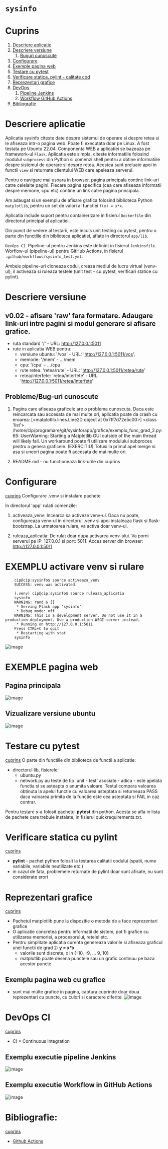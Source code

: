 
`sysinfo`
===================================

# Cuprins

1. [Descriere aplicatie](#descriere-aplicatie)
1. [Descriere versiune](#descriere-versiune)
   1. [Buguri cunoscute](#buguri)
1. [Configurare](#configurare)
1. [Exemple pagina web](#exemple-pagina-web)
1. [Testare cu pytest](#testare-cu-pytest)
1. [Verificare statica. pylint - calitate cod](#verificare-statica-cu-pylint)
1. [Reprezentari grafice](#reprezentari-grafice)
1. [DevOps](#devops-ci)
   1. [Pipeline Jenkins](#exemplu-executie-pipeline-jenkins)
   1. [Workflow GitHub Actions](#exemplu-executie-workflow-in-github-actions)
1. [Bibliografie](#bibliografie)

# Descriere aplicatie

Aplicatia sysinfo citeste date despre sistemul de operare si despre retea si le afiseaza intr-o pagina web.
Poate fi executata doar pe Linux. A fost testata pe Ubuntu 22.04.
Componenta WEB a aplicatiei se bazeaza pe framework-ul `Flask`.
Aplicatia este simpla, citeste informatiile folosind modulul `subprocess` din Python si comenzi shell pentru a obtine informatiile despre sistemul de operare si despre retea.
Acestea sunt preluate apoi in functii `view` si returnate clientului WEB care apeleaza serverul.

Pentru o navigare mai usoara in browser, pagina principala contine link-uri catre celelalte pagini.
Fiecare pagina specifica (cea care afiseaza informatii despre memorie, cpu etc) contine un link catre pagina principala.

Am adaugat si un exemplu de afisare grafica folosind biblioteca Python `matplotlib`, pentru un set de valori al functiei `f(x) = x*x`.

Aplicatia include suport pentru containerizare in fisierul `Dockerfile` din directorul principal al aplicatiei.

Din punct de vedere al testarii, este inculs unit testing cu pytest, pentru o parte din functiile din biblioteca aplicatiei, aflate in directorul `app/lib`.

`DevOps CI`.
Pipeline-ul pentru Jenkins este definint in fisierul `Jenkinsfile`.
Worflow-ul (pipeline-ul) pentru GitHub Actions, in fisierul `.github/workflows/sysinfo_test.yml`.

Ambele pipeline-uri cloneaza codul, creaza mediul de lucru virtual (venv-ul), il activeaza si ruleaza testele (unit test - cu pytest, verificari statice cu pylint).

# Descriere versiune
## v0.02 - afisare 'raw' fara formatare. Adaugare link-uri intre pagini si modul generare si afisare grafice.

 * ruta standard '/' - URL: http://127.0.0.1:5011
 * rute in aplicatia WEB pentru:
   * versiune ubuntu: '/vos' - URL: 'http://127.0.0.1:5011/vos',
   * memorie:         '/mem' -                        .../mem
   * cpu:             '/cpu' -                        .../cpu
   * rute retea:      'retea/rute'      - URL: 'http://127.0.0.1:5011/retea/rute'
   * retea/interfete: 'retea/interfete' - URL: 'http://127.0.0.1:5011/retea/interfete'
  
## Probleme/Bug-uri cunoscute
1. Pagina care afiseaza graficele are o problema cunoscuta. Daca este reincarcata sau accesata de mai multe ori, aplicatia poate da crash cu eroarea:
  [<matplotlib.lines.Line2D object at 0x7ff7d72e5c00>] <class 'list'>
  /home/cip/programare/git/sysinfo/app/grafice/exemplu_func_grad_2.py:65: UserWarning: Starting a Matplotlib GUI outside of the main thread will likely fail.
  Un workaround poate fi utilizare modulului subproces pentru a genera graficele.
  (EXERCITIU)
  Totusi la primul apel merge si asa si uneori pagina poate fi accesata de mai multe ori.

2. README.md - nu functioneaza link-urile din cuprins

# Configurare
[cuprins](#cuprins)
Configurare .venv si instalare pachete

In directorul 'app' rulati comenzile:

1) activeaza_venv: Incearca sa activeze venv-ul. 
                   Daca nu poate, configureaza venv-ul in directorul .venv si apoi instaleaza flask si flask-bootstrap.
                   La urmatoarea rulare, va activa doar venv-ul.
                
2) ruleaza_aplicatia: De rulat doar dupa activarea venv-ului. 
                      Va porni serverul pe IP: 127.0.0.1 si port: 5011.
                      Acces server din browser: http://127.0.0.1:5011

# EXEMPLU activare venv si rulare
```text
    cip@cip:sysinfo$ source activeaza_venv 
    SUCCESS: venv was activated.
    
    (.venv) cip@cip:sysinfo$ source ruleaza_aplicatia 
    sysinfo
    WARNING: rand 6 []
     * Serving Flask app 'sysinfo'
     * Debug mode: off
    WARNING: This is a development server. Do not use it in a production deployment. Use a production WSGI server instead.
     * Running on http://127.0.0.1:5011
    Press CTRL+C to quit
     * Restarting with stat
    sysinfo
```
![image](https://user-images.githubusercontent.com/57460107/222927371-97c8c4b9-37c0-4d1f-b6ab-c2f3851c77f7.png)



# EXEMPLE pagina web 
## Pagina principala
![image](https://github.com/crchende/sysinfo/assets/57460107/97f4c5ff-1c12-4ec6-8334-ad1950d8f664)

## Vizualizare versiune ubuntu
![image](https://github.com/crchende/sysinfo/assets/57460107/0316f339-a277-4418-a1b0-d8ec0f022472)



# Testare cu pytest
[cuprins](#cuprins)
O parte din functiile din biblioteca de functii a aplicatie:
* directorul lib, fisierele:
  * ubuntu.py
  * network.py
au teste de tip 'unit - test' asociate - adica - este apelata functia si se asteapta o anumita valoare.
Testul compara valoarea obtinuta la apelul functie cu valoarea asteptata si returneaza PASS daca valoarea primita de la functie este cea asteptata si FAIL in caz contrar.

Pentru testare s-a folosit pachetul **pytest** din python. Acesta se afla in lista de pachete care trebuie instalate, in fisierul quickrequirements.txt.



# Verificare statica cu pylint
[cuprins](#cuprins)
* **pylint** - pachet python folosit la testarea calitatii codului (spatii, nume variabile, variabile neutilizate etc.)
* in cazul de fata, problemele returnate de pylint doar sunt afisate, nu sunt considerate erori



# Reprezentari grafice
[cuprins](#cuprins)
* Pachetul matplotlib pune la dispozitie o metoda de a face reprezentari grafice
* O aplicatie concretea pentru informatii de sistem, pot fi grafice cu utilizarea memoriei, a procesorului, retelei etc.
* Pentru simplitate aplicatia curenta genereaza valorile si afiseaza graficul unei functii de grad 2: **y = x*x**
    * valorile sunt discrete, x in {-10, -9, ... 9, 10}
    * matplotlib poate desena punctele sau un grafic continuu pe baza acestor puncte


## Exemplu pagina web cu grafice

* sunt mai multe grafice in pagina, captura cuprinde doar doua reprezentari cu puncte, cu culori si caractere diferite:
![image](https://github.com/crchende/sysinfo/assets/57460107/02c977f7-16b4-48c2-9747-3c6a3885af48)



# DevOps CI
[cuprins](#cuprins)
- CI = Continuous Integration

## Exemplu executie pipeline Jenkins
![image](https://github.com/crchende/sysinfo/assets/57460107/8fdaa372-44ee-409b-855c-053e78baf800)

## Exemplu executie Workflow in GitHub Actions
![image](https://github.com/crchende/sysinfo/assets/57460107/9981d699-aa34-4ec5-aa94-d0284ea93fca)


# Bibliografie:
[cuprins](#cuprins)
- [Github Actions](https://docs.github.com/en/actions)

